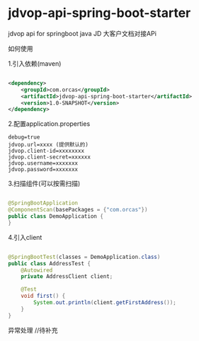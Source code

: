 # jdvop-api-spring-boot-starter

jdvop api for springboot java JD 大客户文档对接APi

如何使用

1.引入依赖(maven)

```xml

<dependency>
    <groupId>com.orcas</groupId>
    <artifactId>jdvop-api-spring-boot-starter</artifactId>
    <version>1.0-SNAPSHOT</version>
</dependency>
```

2.配置application.properties

```properties
debug=true
jdvop.url=xxxx (提供默认的)
jdvop.client-id=xxxxxxxx
jdvop.client-secret=xxxxxx
jdvop.username=xxxxxxx
jdvop.password=xxxxxxx
```

3.扫描组件(可以按需扫描)

```java

@SpringBootApplication
@ComponentScan(basePackages = {"com.orcas"})
public class DemoApplication {
}
```

4.引入client

```java

@SpringBootTest(classes = DemoApplication.class)
public class AddressTest {
    @Autowired
    private AddressClient client;

    @Test
    void first() {
        System.out.println(client.getFirstAddress());
    }
}
```
异常处理 
//待补充
